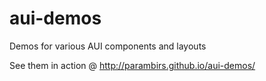 # aui-demos
Demos for various AUI components and layouts

See them in action @ http://parambirs.github.io/aui-demos/
